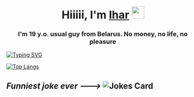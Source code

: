 <h1 align="center">Hiiiii, I'm <a href="https://pasuii.me/" target="_blank">Ihar</a> 
<img src="https://github.com/blackcater/blackcater/raw/main/images/Hi.gif" height="32"/></h1>
<h3 align="center">I'm 19 y.o. usual guy from Belarus. No money, no life, no pleasure </h3>

[![Typing SVG](https://readme-typing-svg.herokuapp.com?color=%2336BCF7&lines=Silly+Ahh+text+:3)](https://git.io/typing-svg)

[![Top Langs](https://github-readme-stats.vercel.app/api/top-langs/?username=pasuii18)](https://github.com/anuraghazra/github-readme-stats)

## _Funniest joke ever --->_ <img src="https://readme-jokes.vercel.app/api" alt="Jokes Card" />
